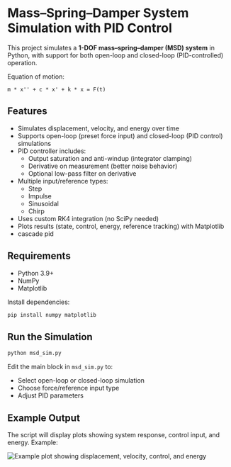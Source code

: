 
# Mass–Spring–Damper System Simulation with PID Control

This project simulates a **1-DOF mass–spring–damper (MSD) system** in Python, with support for both open-loop and closed-loop (PID-controlled) operation.

Equation of motion:
```
m * x'' + c * x' + k * x = F(t)
```

## Features
- Simulates displacement, velocity, and energy over time
- Supports open-loop (preset force input) and closed-loop (PID control) simulations
- PID controller includes:
  - Output saturation and anti-windup (integrator clamping)
  - Derivative on measurement (better noise behavior)
  - Optional low-pass filter on derivative
- Multiple input/reference types:
  - Step
  - Impulse
  - Sinusoidal
  - Chirp
- Uses custom RK4 integration (no SciPy needed)
- Plots results (state, control, energy, reference tracking) with Matplotlib
- cascade pid 

## Requirements
- Python 3.9+
- NumPy
- Matplotlib

Install dependencies:
```bash
pip install numpy matplotlib
```

## Run the Simulation

```bash
python msd_sim.py
```

Edit the main block in `msd_sim.py` to:
- Select open-loop or closed-loop simulation
- Choose force/reference input type
- Adjust PID parameters

## Example Output

The script will display plots showing system response, control input, and energy. Example:

![Example plot showing displacement, velocity, control, and energy](example_plot.png)
